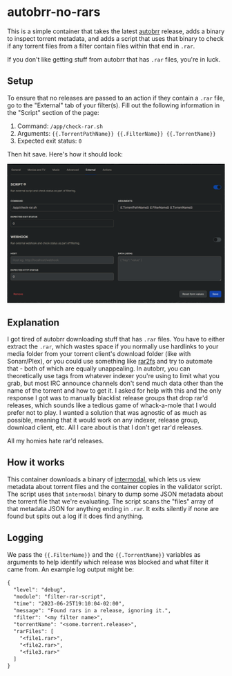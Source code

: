 # autobrr-no-rars
This is a simple container that takes the latest [autobrr](https://github.com/autobrr/autobrr) release, adds a binary to inspect torrent metadata, and adds a script that uses that binary to check if any torrent files from a filter contain files within that end in `.rar`. 

If you don't like getting stuff from autobrr that has `.rar` files, you're in luck.

## Setup
To ensure that no releases are passed to an action if they contain a `.rar` file, go to the "External" tab of your filter(s). Fill out the following information in the "Script" section of the page:

1. Command: `/app/check-rar.sh`
2. Arguments: `{{.TorrentPathName}} {{.FilterName}} {{.TorrentName}}`
3. Expected exit status: `0`

Then hit save. Here's how it should look:

![Example of filter page](image.png)

## Explanation

I got tired of autobrr downloading stuff that has `.rar` files. You have to either extract the `.rar`, which wastes space if you normally use hardlinks to your media folder from your torrent client's download folder (like with Sonarr/Plex), or you could use something like [rar2fs](https://github.com/hasse69/rar2fs) and try to automate that - both of which are equally unappealing. In autobrr, you can theoretically use tags from whatever indexer you're using to limit what you grab, but most IRC announce channels don't send much data other than the name of the torrent and how to get it. I asked for help with this and the only response I got was to manually blacklist release groups that drop rar'd releases, which sounds like a tedious game of whack-a-mole that I would prefer not to play. I wanted a solution that was agnostic of as much as possible, meaning that it would work on any indexer, release group, download client, etc. All I care about is that I don't get rar'd releases. 

All my homies hate rar'd releases.

## How it works
This container downloads a binary of [intermodal](https://github.com/casey/intermodal), which lets us view metadata about torrent files and the container copies in the validator script. The script uses that `intermodal` binary to dump some JSON metadata about the torrent file that we're evaluating. The script scans the "files" array of that metadata JSON for anything ending in `.rar`. It exits silently if none are found but spits out a log if it does find anything. 

## Logging
We pass the `{{.FilterName}}` and the `{{.TorrentName}}` variables as arguments to help identify which release was blocked and what filter it came from. An example log output might be:
```
{
  "level": "debug",
  "module": "filter-rar-script",
  "time": "2023-06-25T19:10:04-02:00",
  "message": "Found rars in a release, ignoring it.",
  "filter": "<my filter name>",
  "torrentName": "<some.torrent.release>",
  "rarFiles": [
    "<file1.rar>",
    "<file2.rar>",
    "<file3.rar>"
  ]
}
```